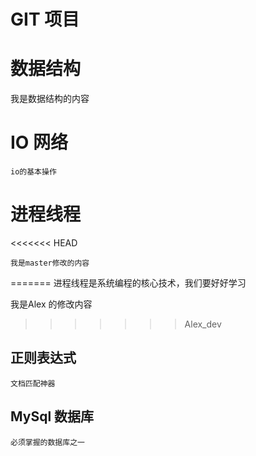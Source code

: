 # GIT 项目
# 数据结构
我是数据结构的内容
# IO 网络
    io的基本操作

# 进程线程
<<<<<<< HEAD
    
    我是master修改的内容
=======
    进程线程是系统编程的核心技术，我们要好好学习
  
  我是Alex 的修改内容
>>>>>>> Alex_dev

## 正则表达式
    文档匹配神器
  
## MySql 数据库
    必须掌握的数据库之一